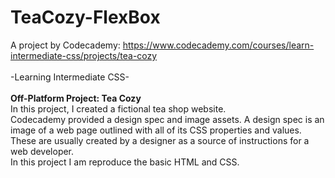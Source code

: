 # TeaCozy-FlexBox

A project by Codecademy: https://www.codecademy.com/courses/learn-intermediate-css/projects/tea-cozy
<br/>
<br>
-Learning Intermediate CSS-
<br/>
<br>
<b>Off-Platform Project: Tea Cozy</b>
<br>
In this project, I created a fictional tea shop website.
<br/>
Codecademy provided a design spec and image assets. A design spec is an image of a web page outlined with all of its CSS properties and values. These are usually created by a designer as a source of instructions for a web developer. 
<br/>
In this project I am reproduce the basic HTML and CSS.
